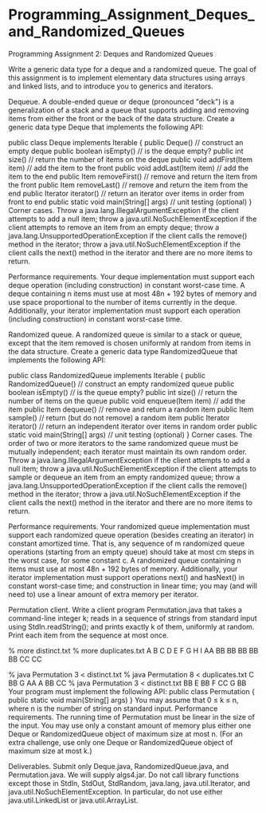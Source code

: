 # Programming_Assignment_Deques_and_Randomized_Queues
Programming Assignment 2: Deques and Randomized Queues

Write a generic data type for a deque and a randomized queue. The goal of this assignment is to implement elementary data structures using arrays and linked lists, and to introduce you to generics and iterators.

Dequeue. A double-ended queue or deque (pronounced "deck") is a generalization of a stack and a queue that supports adding and removing items from either the front or the back of the data structure. Create a generic data type Deque that implements the following API:

public class Deque<Item> implements Iterable<Item> {
   public Deque()                           // construct an empty deque
   public boolean isEmpty()                 // is the deque empty?
   public int size()                        // return the number of items on the deque
   public void addFirst(Item item)          // add the item to the front
   public void addLast(Item item)           // add the item to the end
   public Item removeFirst()                // remove and return the item from the front
   public Item removeLast()                 // remove and return the item from the end
   public Iterator<Item> iterator()         // return an iterator over items in order from front to end
   public static void main(String[] args)   // unit testing (optional)
}
Corner cases. Throw a java.lang.IllegalArgumentException if the client attempts to add a null item; throw a java.util.NoSuchElementException if the client attempts to remove an item from an empty deque; throw a java.lang.UnsupportedOperationException if the client calls the remove() method in the iterator; throw a java.util.NoSuchElementException if the client calls the next() method in the iterator and there are no more items to return.

Performance requirements.   Your deque implementation must support each deque operation (including construction) in constant worst-case time. A deque containing n items must use at most 48n + 192 bytes of memory and use space proportional to the number of items currently in the deque. Additionally, your iterator implementation must support each operation (including construction) in constant worst-case time.

Randomized queue. A randomized queue is similar to a stack or queue, except that the item removed is chosen uniformly at random from items in the data structure. Create a generic data type RandomizedQueue that implements the following API:

public class RandomizedQueue<Item> implements Iterable<Item> {
   public RandomizedQueue()                 // construct an empty randomized queue
   public boolean isEmpty()                 // is the queue empty?
   public int size()                        // return the number of items on the queue
   public void enqueue(Item item)           // add the item
   public Item dequeue()                    // remove and return a random item
   public Item sample()                     // return (but do not remove) a random item
   public Iterator<Item> iterator()         // return an independent iterator over items in random order
   public static void main(String[] args)   // unit testing (optional)
}
Corner cases. The order of two or more iterators to the same randomized queue must be mutually independent; each iterator must maintain its own random order. Throw a java.lang.IllegalArgumentException if the client attempts to add a null item; throw a java.util.NoSuchElementException if the client attempts to sample or dequeue an item from an empty randomized queue; throw a java.lang.UnsupportedOperationException if the client calls the remove() method in the iterator; throw a java.util.NoSuchElementException if the client calls the next() method in the iterator and there are no more items to return.

Performance requirements. Your randomized queue implementation must support each randomized queue operation (besides creating an iterator) in constant amortized time. That is, any sequence of m randomized queue operations (starting from an empty queue) should take at most cm steps in the worst case, for some constant c. A randomized queue containing n items must use at most 48n + 192 bytes of memory. Additionally, your iterator implementation must support operations next() and hasNext() in constant worst-case time; and construction in linear time; you may (and will need to) use a linear amount of extra memory per iterator.

Permutation client. Write a client program Permutation.java that takes a command-line integer k; reads in a sequence of strings from standard input using StdIn.readString(); and prints exactly k of them, uniformly at random. Print each item from the sequence at most once.

% more distinct.txt                        % more duplicates.txt
A B C D E F G H I                          AA BB BB BB BB BB CC CC

% java Permutation 3 < distinct.txt       % java Permutation 8 < duplicates.txt
C                                          BB
G                                          AA
A                                          BB
                                           CC
% java Permutation 3 < distinct.txt        BB
E                                          BB
F                                          CC
G                                          BB
Your program must implement the following API:
public class Permutation {
   public static void main(String[] args)
}
You may assume that 0 ≤ k ≤ n, where n is the number of string on standard input.
Performance requirements. The running time of Permutation must be linear in the size of the input. You may use only a constant amount of memory plus either one Deque or RandomizedQueue object of maximum size at most n. (For an extra challenge, use only one Deque or RandomizedQueue object of maximum size at most k.)

Deliverables. Submit only Deque.java, RandomizedQueue.java, and Permutation.java. We will supply algs4.jar. Do not call library functions except those in StdIn, StdOut, StdRandom, java.lang, java.util.Iterator, and java.util.NoSuchElementException. In particular, do not use either java.util.LinkedList or java.util.ArrayList.
